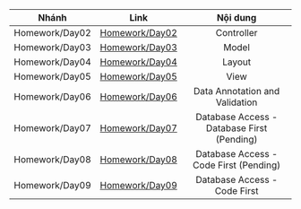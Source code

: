 | Nhánh | Link | Nội dung |
| :-: | :-: | :-: |
| Homework/Day02 | [Homework/Day02](https://github.com/hungtvlt/LapTrinhWeb/tree/Homework/Day02) | Controller |
| Homework/Day03 | [Homework/Day03](https://github.com/hungtvlt/LapTrinhWeb/tree/Homework/Day03) | Model |
| Homework/Day04 | [Homework/Day04](https://github.com/hungtvlt/LapTrinhWeb/tree/Homework/Day04) | Layout |
| Homework/Day05 | [Homework/Day05](https://github.com/hungtvlt/LapTrinhWeb/tree/Homework/Day05) | View |
| Homework/Day06 | [Homework/Day06](https://github.com/hungtvlt/LapTrinhWeb/tree/Homework/Day06) | Data Annotation and Validation |
| Homework/Day07 | [Homework/Day07](https://github.com/hungtvlt/LapTrinhWeb/tree/Homework/Day07) | Database Access - Database First (Pending) |
| Homework/Day08 | [Homework/Day08](https://github.com/hungtvlt/LapTrinhWeb/tree/Homework/Day08) | Database Access - Code First (Pending) |
| Homework/Day09 | [Homework/Day09](https://github.com/hungtvlt/LapTrinhWeb/tree/Homework/Day09) | Database Access - Code First |

